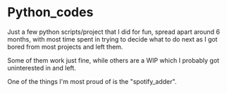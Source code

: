 # Python_codes

Just a few python scripts/project that I did for fun, spread apart around 6 months, with most time spent in trying to decide what to do next as I got bored from most projects and left them.

Some of them work just fine, while others are a WIP which I probably got uninterested in and left.

One of the things I'm most proud of is the "spotify_adder".
